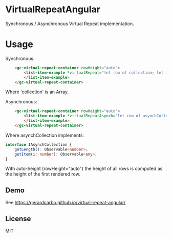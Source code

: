 # VirtualRepeatAngular

Synchronous / Asynchronous Virtual Repeat implementation.

# Usage

Synchronous:

``` html
    <gc-virtual-repeat-container rowHeight="auto">
        <list-item-example *virtualRepeat="let row of collection; let i = index" [item]="row" [index]="i">
        </list-item-example>
    </gc-virtual-repeat-container>
```

Where 'collection' is an Array.

Asynchronous:

``` html
    <gc-virtual-repeat-container rowHeight="auto">
        <list-item-example *virtualRepeatAsynch="let row of asynchCollection; let i = index" [item]="row" [index]="i">
        </list-item-example>
    </gc-virtual-repeat-container>
```

Where asynchCollection implements:

``` typescript
interface IAsynchCollection {
    getLength(): Observable<number>;
    getItem(i: number): Observable<any>;
}
```

With auto-height (rowHeight="auto") the height of all rows is computed as the height of the first rendered row.

## Demo

See <a href="https://gerardcarbo.github.io/virtual-repeat-angular/" target="_blank">https://gerardcarbo.github.io/virtual-repeat-angular/</a> 

## License

MIT
